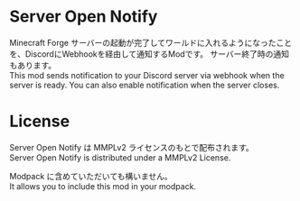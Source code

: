 # Server Open Notify

Minecraft Forge サーバーの起動が完了してワールドに入れるようになったことを、DiscordにWebhookを経由して通知するModです。
サーバー終了時の通知もあります。  
This mod sends notification to your Discord server via webhook when the server is ready.
You can also enable notification when the server closes.  


# License

Server Open Notify は MMPLv2 ライセンスのもとで配布されます。  
Server Open Notify is distributed under a MMPLv2 License.

Modpack に含めていただいても構いません。  
It allows you to include this mod in your modpack. 
